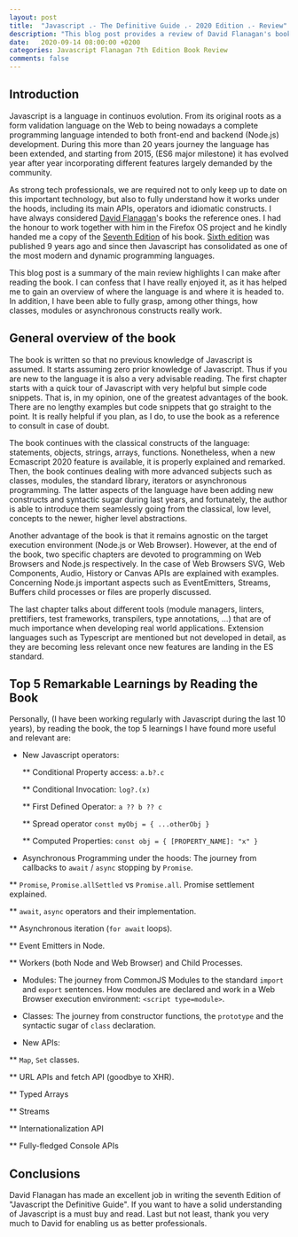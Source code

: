 ```yaml
---
layout: post
title:  "Javascript .- The Definitive Guide .- 2020 Edition .- Review"
description: "This blog post provides a review of David Flanagan's book on Javascript. (2020 Edition)"
date:   2020-09-14 08:00:00 +0200
categories: Javascript Flanagan 7th Edition Book Review
comments: false 
---
```


## Introduction

Javascript is a language in continuos evolution. From its original roots as a form validation language on the Web to being nowadays a complete programming language intended to both front-end and backend (Node.js) development. During this more than 20 years journey the language has been extended, and starting from 2015, (ES6 major milestone) it has evolved year after year incorporating different features largely demanded by the community.

As strong tech professionals, we are required not to only keep up to date on this important technology, but also to fully understand how it works under the hoods, including its main APIs, operators and idiomatic constructs. I have always considered [David Flanagan](https://davidflanagan.com/)'s books the reference ones. I had the honour to work together with him in the Firefox OS project and he kindly handed me a copy of the [Seventh Edition](https://www.oreilly.com/library/view/javascript-the-definitive/9781491952016/) of his book. [Sixth edition](https://www.oreilly.com/library/view/javascript-the-definitive/9781449393854/) was published 9 years ago and since then Javascript has consolidated as one of the most modern and dynamic programming languages. 

This blog post is a summary of the main review highlights I can make after reading the book. I can confess that I have really enjoyed it, as it has helped me to gain an overview of where the language is and where it is headed to. In addition, I have been able to fully grasp, among other things, how classes, modules or asynchronous constructs really work. 

## General overview of the book

The book is written so that no previous knowledge of Javascript is assumed. It starts assuming zero prior knowledge of Javascript. Thus if you are new to the language it is also a very advisable reading. The first chapter starts with a quick tour of Javascript with very helpful but simple code snippets. That is, in my opinion, one of the greatest advantages of the book. There are no lengthy examples but code snippets that go straight to the point. It is really helpful if you plan, as I do, to use the book as a reference to consult in case of doubt. 

The book continues with the classical constructs of the language: statements, objects, strings, arrays, functions. Nonetheless, when a new Ecmascript 2020 feature is available, it is properly explained and remarked. Then, the book continues dealing with more advanced subjects such as classes, modules, the standard library, iterators or asynchronous programming. The latter aspects of the language have been adding new constructs and syntactic sugar during last years, and fortunately, the author is able to introduce them seamlessly going from the classical, low level, concepts to the newer, higher level abstractions. 

Another advantage of the book is that it remains agnostic on the target execution environment (Node.js or Web Browser). However, at the end of the book, two specific chapters are devoted to programming on Web Browsers and Node.js respectively. In the case of Web Browsers SVG, Web Components, Audio, History or Canvas APIs are explained with examples. Concerning Node.js important aspects such as EventEmitters, Streams, Buffers child processes or files are properly discussed. 

The last chapter talks about different tools (module managers, linters, prettifiers, test frameworks, transpilers, type annotations, ...) that are of much importance when developing real world applications. Extension languages such as Typescript are mentioned but not developed in detail, as they are becoming less relevant once new features are landing in the ES standard. 

## Top 5 Remarkable Learnings by Reading the Book 

Personally, (I have been working regularly with Javascript during the last 10 years), by reading the book, the top 5 learnings I have found more useful and relevant are: 

* New Javascript operators:

  ** Conditional Property access: `a.b?.c`

  ** Conditional Invocation: `log?.(x)`

  ** First Defined Operator: `a ?? b ?? c`

  ** Spread operator `const myObj = { ...otherObj }`

  ** Computed Properties: `const obj = { [PROPERTY_NAME]: "x" }`

* Asynchronous Programming under the hoods:  The journey from callbacks to `await` / `async` stopping by `Promise`. 

**  `Promise`, `Promise.allSettled` vs `Promise.all`. Promise settlement explained. 

** `await`, `async` operators and their implementation. 

** Asynchronous iteration (`for await` loops). 

** Event Emitters in Node. 

** Workers (both Node and Web Browser) and Child Processes.

* Modules: The journey from CommonJS Modules to the standard `import` and `export` sentences. How modules are declared and work in a Web Browser execution environment: `<script type=module>`. 

* Classes: The journey from constructor functions, the `prototype` and the syntactic sugar of `class` declaration. 

* New APIs:

** `Map`, `Set` classes. 

** URL APIs and fetch API (goodbye to XHR). 

** Typed Arrays 

** Streams

** Internationalization API

** Fully-fledged Console APIs

## Conclusions

David Flanagan has made an excellent job in writing the seventh Edition of "Javascript the Definitive Guide". If you want to have a solid understanding of Javascript is a must buy and read. Last but not least, thank you very much to David for enabling us as better professionals. 
